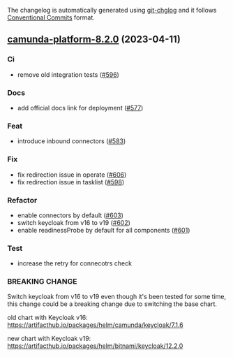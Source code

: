The changelog is automatically generated using [git-chglog](https://github.com/git-chglog/git-chglog)
and it follows [Conventional Commits](https://www.conventionalcommits.org/en/v1.0.0/) format.


<a name="camunda-platform-8.2.0"></a>
## [camunda-platform-8.2.0](https://github.com/camunda/camunda-platform-helm/compare/camunda-platform-8.1.7...camunda-platform-8.2.0) (2023-04-11)

### Ci

* remove old integration tests ([#596](https://github.com/camunda/camunda-platform-helm/issues/596))

### Docs

* add official docs link for deployment ([#577](https://github.com/camunda/camunda-platform-helm/issues/577))

### Feat

* introduce inbound connectors ([#583](https://github.com/camunda/camunda-platform-helm/issues/583))

### Fix

* fix redirection issue in operate ([#606](https://github.com/camunda/camunda-platform-helm/issues/606))
* fix redirection issue in tasklist ([#598](https://github.com/camunda/camunda-platform-helm/issues/598))

### Refactor

* enable connectors by default ([#603](https://github.com/camunda/camunda-platform-helm/issues/603))
* switch keycloak from v16 to v19 ([#602](https://github.com/camunda/camunda-platform-helm/issues/602))
* enable readinessProbe by default for all components ([#601](https://github.com/camunda/camunda-platform-helm/issues/601))

### Test

* increase the retry for connecotrs check

### BREAKING CHANGE

Switch keycloak from v16 to v19
even though it's been tested for some time, this change could be a breaking change due to switching the base chart.

old chart with Keycloak v16:
https://artifacthub.io/packages/helm/camunda/keycloak/7.1.6

new chart with Keycloak v19:
https://artifacthub.io/packages/helm/bitnami/keycloak/12.2.0

